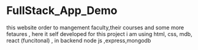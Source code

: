# FullStack_App_Demo
this website order to mangement faculty,their courses and some more fetaures , here it self developed for this project i am using html, css, mdb, react (funcitonal) , in backend  node js ,express,mongodb 
